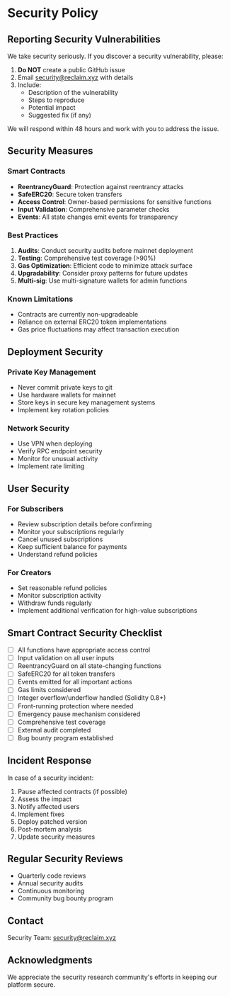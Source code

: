 # Security Policy

## Reporting Security Vulnerabilities

We take security seriously. If you discover a security vulnerability, please:

1. **Do NOT** create a public GitHub issue
2. Email security@reclaim.xyz with details
3. Include:
   - Description of the vulnerability
   - Steps to reproduce
   - Potential impact
   - Suggested fix (if any)

We will respond within 48 hours and work with you to address the issue.

## Security Measures

### Smart Contracts

- **ReentrancyGuard**: Protection against reentrancy attacks
- **SafeERC20**: Secure token transfers
- **Access Control**: Owner-based permissions for sensitive functions
- **Input Validation**: Comprehensive parameter checks
- **Events**: All state changes emit events for transparency

### Best Practices

1. **Audits**: Conduct security audits before mainnet deployment
2. **Testing**: Comprehensive test coverage (>90%)
3. **Gas Optimization**: Efficient code to minimize attack surface
4. **Upgradability**: Consider proxy patterns for future updates
5. **Multi-sig**: Use multi-signature wallets for admin functions

### Known Limitations

- Contracts are currently non-upgradeable
- Reliance on external ERC20 token implementations
- Gas price fluctuations may affect transaction execution

## Deployment Security

### Private Key Management

- Never commit private keys to git
- Use hardware wallets for mainnet
- Store keys in secure key management systems
- Implement key rotation policies

### Network Security

- Use VPN when deploying
- Verify RPC endpoint security
- Monitor for unusual activity
- Implement rate limiting

## User Security

### For Subscribers

- Review subscription details before confirming
- Monitor your subscriptions regularly
- Cancel unused subscriptions
- Keep sufficient balance for payments
- Understand refund policies

### For Creators

- Set reasonable refund policies
- Monitor subscription activity
- Withdraw funds regularly
- Implement additional verification for high-value subscriptions

## Smart Contract Security Checklist

- [ ] All functions have appropriate access control
- [ ] Input validation on all user inputs
- [ ] ReentrancyGuard on all state-changing functions
- [ ] SafeERC20 for all token transfers
- [ ] Events emitted for all important actions
- [ ] Gas limits considered
- [ ] Integer overflow/underflow handled (Solidity 0.8+)
- [ ] Front-running protection where needed
- [ ] Emergency pause mechanism considered
- [ ] Comprehensive test coverage
- [ ] External audit completed
- [ ] Bug bounty program established

## Incident Response

In case of a security incident:

1. Pause affected contracts (if possible)
2. Assess the impact
3. Notify affected users
4. Implement fixes
5. Deploy patched version
6. Post-mortem analysis
7. Update security measures

## Regular Security Reviews

- Quarterly code reviews
- Annual security audits
- Continuous monitoring
- Community bug bounty program

## Contact

Security Team: security@reclaim.xyz

## Acknowledgments

We appreciate the security research community's efforts in keeping our platform secure.

